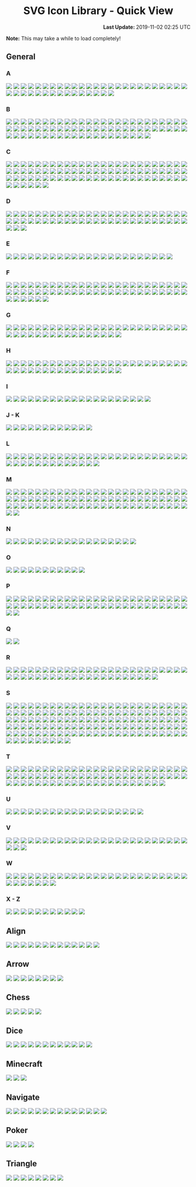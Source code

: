 # <div align="center">SVG Icon Library - Quick View</div>

<div align="right">
	<strong>Last Update: </strong>2019-11-02 02:25 UTC<br />
</div>

<strong>Note:</strong> This may take a while to load completely!

## General

### A

<img src="../Abacus.svg" /> <img src="../Accessibility.svg" /> <img src="../Account.svg" /> <img src="../Acorn.svg" /> <img src="../Add.svg" /> <img src="../AdobeAcrobat.svg" /> <img src="../AdobeInc.svg" /> <img src="../Airbnb.svg" /> <img src="../Airplane.svg" /> <img src="../AirPlay.svg" /> <img src="../AirportShuttleBus.svg" /> <img src="../Alarm.svg" /> <img src="../Alarm_Add.svg" /> <img src="../Alarm_Off.svg" /> <img src="../Alarm_On.svg" /> <img src="../Alien.svg" /> <img src="../Alien_Alt.svg" /> <img src="../AlienMonster.svg" /> <img src="../Amazon.svg" /> <img src="../Ambulance.svg" /> <img src="../AMD.svg" /> <img src="../Analytics.svg" /> <img src="../Anchor.svg" /> <img src="../Anger.svg" /> <img src="../AngularJS.svg" /> <img src="../Announcement.svg" /> <img src="../Apartment.svg" /> <img src="../Apple.svg" /> <img src="../AppleInc.svg" /> <img src="../Applications.svg" /> <img src="../Applications_Alt.svg" /> <img src="../Archive.svg" /> <img src="../Archway.svg" /> <img src="../Arduino.svg" /> <img src="../Assignment.svg" /> <img src="../Astronaut.svg" /> <img src="../AthleticShoe.svg" /> <img src="../Atom.svg" /> <img src="../Award.svg" /> <img src="../Axe.svg" />

### B

<img src="../Baby.svg" /> <img src="../Baby_Face.svg" /> <img src="../BabyCarriage.svg" /> <img src="../Backpack.svg" /> <img src="../Backspace.svg" /> <img src="../Bacon.svg" /> <img src="../Badge.svg" /> <img src="../BalanceScale.svg" /> <img src="../BalletShoes.svg" /> <img src="../Ballot.svg" /> <img src="../Banana.svg" /> <img src="../Bandcamp.svg" /> <img src="../Bank.svg" /> <img src="../BarberPole.svg" /> <img src="../BarChart.svg" /> <img src="../BarChart_Horizontal.svg" /> <img src="../Baseball.svg" /> <img src="../Basketball.svg" /> <img src="../Bat.svg" /> <img src="../Bat_Alt.svg" /> <img src="../BathTub.svg" /> <img src="../BeachUmbrella.svg" /> <img src="../Bed.svg" /> <img src="../Bed_Empty.svg" /> <img src="../Bee.svg" /> <img src="../Beer.svg" /> <img src="../Bicycle.svg" /> <img src="../Bike.svg" /> <img src="../Bing.svg" /> <img src="../Binoculars.svg" /> <img src="../Biohazard.svg" /> <img src="../Bitbucket.svg" /> <img src="../Blender.svg" /> <img src="../BlenderSoftware.svg" /> <img src="../Blind.svg" /> <img src="../Block.svg" /> <img src="../Block_Alt.svg" /> <img src="../Blogger.svg" /> <img src="../Blogger_Alt.svg" /> <img src="../Blowfish.svg" /> <img src="../Bluetooth.svg" /> <img src="../Bluetooth_Alt.svg" /> <img src="../Bold.svg" /> <img src="../Bomb.svg" /> <img src="../Bone.svg" /> <img src="../Book.svg" /> <img src="../Bookmark.svg" /> <img src="../Bookmark_Outline.svg" /> <img src="../Bookmarks.svg" /> <img src="../Boot.svg" /> <img src="../Bootstrap.svg" /> <img src="../BorderColour.svg" /> <img src="../BowlingBall.svg" /> <img src="../BoxingGlove.svg" /> <img src="../Brain.svg" /> <img src="../Bread.svg" /> <img src="../BroadcastTower.svg" /> <img src="../BrokenPage.svg" /> <img src="../Broom.svg" /> <img src="../Brusher.svg" /> <img src="../Buffer.svg" /> <img src="../Bug.svg" /> <img src="../Bullhorn.svg" /> <img src="../Burrito.svg" /> <img src="../Bus.svg" /> <img src="../Bus_Alt.svg" /> <img src="../BusinessBag.svg" /> <img src="../BusinessBag_Alt.svg" /> <img src="../BusinessBag_Outline.svg" /> <img src="../BusStop.svg" />

### C

<img src="../CableCar.svg" /> <img src="../Cache.svg" /> <img src="../Cake.svg" /> <img src="../Calculator.svg" /> <img src="../Calendar.svg" /> <img src="../Calendar_Today.svg" /> <img src="../Camera.svg" /> <img src="../Camera_Enhance.svg" /> <img src="../Campground.svg" /> <img src="../Candle.svg" /> <img src="../Candy.svg" /> <img src="../CandyCane.svg" /> <img src="../CandyCorn.svg" /> <img src="../Cannabis.svg" /> <img src="../Capsules.svg" /> <img src="../Car.svg" /> <img src="../Car_Alt.svg" /> <img src="../Carrot.svg" /> <img src="../CarWash.svg" /> <img src="../CashRegister.svg" /> <img src="../Cast.svg" /> <img src="../Cat.svg" /> <img src="../Category.svg" /> <img src="../Cauldron.svg" /> <img src="../CCTV.svg" /> <img src="../Chair.svg" /> <img src="../Chalkboard.svg" /> <img src="../Chat.svg" /> <img src="../Cheese.svg" /> <img src="../CheeseBurger.svg" /> <img src="../Chef_Hat.svg" /> <img src="../Chesses.svg" /> <img src="../Child.svg" /> <img src="../ChocolateBar.svg" /> <img src="../Chopsticks.svg" /> <img src="../Church.svg" /> <img src="../City.svg" /> <img src="../Clapperboard.svg" /> <img src="../Clipboard.svg" /> <img src="../Clipboard_List.svg" /> <img src="../Clipboard_Outline.svg" /> <img src="../Clock.svg" /> <img src="../Clock_Night.svg" /> <img src="../Clothes.svg" /> <img src="../Cloud.svg" /> <img src="../Cloud_Done.svg" /> <img src="../Cloud_Download.svg" /> <img src="../Cloud_Off.svg" /> <img src="../Cloud_Outline.svg" /> <img src="../Cloud_Upload.svg" /> <img src="../Cloudflare.svg" /> <img src="../CocktailGlass.svg" /> <img src="../Code.svg" /> <img src="../CodePen.svg" /> <img src="../CoffeeScript.svg" /> <img src="../Coin.svg" /> <img src="../Comment.svg" /> <img src="../Comment_Add.svg" /> <img src="../Compare.svg" /> <img src="../Compass.svg" /> <img src="../Construction.svg" /> <img src="../Contactless.svg" /> <img src="../Contacts.svg" /> <img src="../ConvenienceStore.svg" /> <img src="../Cookie.svg" /> <img src="../Copyright.svg" /> <img src="../Corn.svg" /> <img src="../Couch.svg" /> <img src="../Cow.svg" /> <img src="../CowgirlBoot.svg" /> <img src="../CreativeCommons.svg" /> <img src="../CreditCard.svg" /> <img src="../Cricket.svg" /> <img src="../Cross.svg" /> <img src="../Crow.svg" /> <img src="../Crown.svg" /> <img src="../CSS3.svg" /> <img src="../Cup.svg" /> <img src="../Cup_Hot.svg" /> <img src="../CurseForge.svg" /> <img src="../Cyclone.svg" />

### D

<img src="../Dashboard.svg" /> <img src="../DassaultSystemes.svg" /> <img src="../Database.svg" /> <img src="../DataUsage.svg" /> <img src="../Deaf.svg" /> <img src="../Delete.svg" /> <img src="../DeleteAll.svg" /> <img src="../Dell.svg" /> <img src="../Dell_Alt.svg" /> <img src="../Dell_Alt2.svg" /> <img src="../DepartureBoard.svg" /> <img src="../Description.svg" /> <img src="../Description_File.svg" /> <img src="../Description_Short.svg" /> <img src="../DesktopComputer.svg" /> <img src="../DesktopComputer_Mac.svg" /> <img src="../DesktopComputer_Windows.svg" /> <img src="../DeveloperBoard.svg" /> <img src="../DeviantArt.svg" /> <img src="../Devices.svg" /> <img src="../Dharmachakra.svg" /> <img src="../Dialpad.svg" /> <img src="../Dices.svg" /> <img src="../Digging.svg" /> <img src="../Direction.svg" /> <img src="../Discord.svg" /> <img src="../Discord_Alt.svg" /> <img src="../DNA.svg" /> <img src="../Docker.svg" /> <img src="../Doctor.svg" /> <img src="../Dog.svg" /> <img src="../DollarSign.svg" /> <img src="../Dolly.svg" /> <img src="../Dolphin.svg" /> <img src="../Donut.svg" /> <img src="../DonutChart_Large.svg" /> <img src="../DonutChart_Small.svg" /> <img src="../Door.svg" /> <img src="../DoubleTick.svg" /> <img src="../Doughnut.svg" /> <img src="../Dove.svg" /> <img src="../Download.svg" /> <img src="../DragIndicator.svg" /> <img src="../Dragon.svg" /> <img src="../Drink.svg" /> <img src="../Dropbox.svg" /> <img src="../Dropper.svg" /> <img src="../Drum.svg" /> <img src="../Drumstick.svg" /> <img src="../Duck.svg" /> <img src="../DuckDuckGo.svg" /> <img src="../Dumbbell.svg" /> <img src="../Dungeon.svg" />

### E

<img src="../Ear.svg" /> <img src="../Earth.svg" /> <img src="../Earth_Alt.svg" /> <img src="../eBay.svg" /> <img src="../EclipseIDE.svg" /> <img src="../Egg.svg" /> <img src="../Eject.svg" /> <img src="../ElectricGuitar.svg" /> <img src="../ElectronJS.svg" /> <img src="../Elephant.svg" /> <img src="../Encryption.svg" /> <img src="../Encryption_Disable.svg" /> <img src="../Encryption_Enhance.svg" /> <img src="../Envelope.svg" /> <img src="../EpicGames.svg" /> <img src="../Eraser.svg" /> <img src="../Error.svg" /> <img src="../Error_Outline.svg" /> <img src="../EVStation.svg" /> <img src="../ExclamationMark.svg" /> <img src="../Explore.svg" /> <img src="../Eye.svg" /> <img src="../Eyes.svg" />

### F

<img src="../Face.svg" /> <img src="../Facebook.svg" /> <img src="../Facebook_Alt.svg" /> <img src="../FacebookMessenger.svg" /> <img src="../Fan.svg" /> <img src="../FastFood.svg" /> <img src="../FastForward.svg" /> <img src="../FastRewind.svg" /> <img src="../FaxMachine.svg" /> <img src="../Feather.svg" /> <img src="../Feedback.svg" /> <img src="../Female.svg" /> <img src="../FighterJet.svg" /> <img src="../File.svg" /> <img src="../FillColour.svg" /> <img src="../Filter.svg" /> <img src="../FindInPage.svg" /> <img src="../Fingerprint.svg" /> <img src="../Fire.svg" /> <img src="../FireExtinguisher.svg" /> <img src="../Fireplace.svg" /> <img src="../Fireworks.svg" /> <img src="../FirstAid.svg" /> <img src="../Fish.svg" /> <img src="../FishingPole.svg" /> <img src="../FishingRod.svg" /> <img src="../Flag.svg" /> <img src="../Flag_Alt.svg" /> <img src="../Flag_Chequered.svg" /> <img src="../Flag_Outline.svg" /> <img src="../Flag_Pirate.svg" /> <img src="../Flag_Triangular.svg" /> <img src="../Flare.svg" /> <img src="../Flashlight.svg" /> <img src="../Flashlight_Alt.svg" /> <img src="../FlatShoe.svg" /> <img src="../FloppyDisk.svg" /> <img src="../Flower.svg" /> <img src="../Folder.svg" /> <img src="../Folder_New.svg" /> <img src="../Folder_Outline.svg" /> <img src="../Folder_Share.svg" /> <img src="../Folder_Special.svg" /> <img src="../Font.svg" /> <img src="../FontSize.svg" /> <img src="../Football.svg" /> <img src="../Fork.svg" /> <img src="../Forklift.svg" /> <img src="../FormatClear.svg" /> <img src="../Forum.svg" /> <img src="../Forward.svg" /> <img src="../FrenchFries.svg" /> <img src="../Fridge.svg" /> <img src="../Frog.svg" /> <img src="../Function.svg" /> <img src="../Funnel.svg" />

### G

<img src="../GameController.svg" /> <img src="../Gamepad.svg" /> <img src="../GasStation.svg" /> <img src="../Gavel.svg" /> <img src="../Gear.svg" /> <img src="../Gem.svg" /> <img src="../Gesture.svg" /> <img src="../Ghost.svg" /> <img src="../Ghost_Alt.svg" /> <img src="../Gift.svg" /> <img src="../GiftCard.svg" /> <img src="../Gifts.svg" /> <img src="../GingerbreadMan.svg" /> <img src="../Git.svg" /> <img src="../GitHub.svg" /> <img src="../GitLab.svg" /> <img src="../GlassCup.svg" /> <img src="../Glasses.svg" /> <img src="../Goblin.svg" /> <img src="../Golf.svg" /> <img src="../Golf_Outline.svg" /> <img src="../GolfCourse.svg" /> <img src="../Google.svg" /> <img src="../GoogleAllo.svg" /> <img src="../GoogleAndroidRobot.svg" /> <img src="../GoogleAndroidRobot_Old.svg" /> <img src="../GoogleChrome.svg" /> <img src="../GoogleDrive.svg" /> <img src="../GoogleDuo.svg" /> <img src="../GoogleHangouts.svg" /> <img src="../GoogleKeep.svg" /> <img src="../GooglePlay.svg" /> <img src="../GoogleTranslate.svg" /> <img src="../GoPrograming.svg" /> <img src="../Gopuram.svg" /> <img src="../GraduationHat.svg" /> <img src="../Grapes.svg" /> <img src="../Gravatar.svg" /> <img src="../Group.svg" /> <img src="../Group_Add.svg" /> <img src="../Guitar.svg" />

### H

<img src="../Hamburger.svg" /> <img src="../Hammer.svg" /> <img src="../Hand.svg" /> <img src="../Handball.svg" /> <img src="../Handshake.svg" /> <img src="../Hashtag.svg" /> <img src="../Headset.svg" /> <img src="../Headset_WithMic.svg" /> <img src="../Healing.svg" /> <img src="../Heart.svg" /> <img src="../Heart_Outline.svg" /> <img src="../HeeledBoot.svg" /> <img src="../HeeledSandal.svg" /> <img src="../Helicopter.svg" /> <img src="../Helmet.svg" /> <img src="../Help.svg" /> <img src="../Help_Outline.svg" /> <img src="../HighHeeledShoe.svg" /> <img src="../Highlighter.svg" /> <img src="../HighPriority.svg" /> <img src="../HighVoltage.svg" /> <img src="../Hiking.svg" /> <img src="../HikingBoot.svg" /> <img src="../Hippo.svg" /> <img src="../History.svg" /> <img src="../Hockey.svg" /> <img src="../Home.svg" /> <img src="../Honeybee.svg" /> <img src="../Horse.svg" /> <img src="../Hospital.svg" /> <img src="../Hospital_Alt.svg" /> <img src="../Hospital_Alt2.svg" /> <img src="../Hotdog.svg" /> <img src="../Hotel.svg" /> <img src="../HotTub.svg" /> <img src="../Hourglass.svg" /> <img src="../Hourglass_Outline.svg" /> <img src="../House.svg" /> <img src="../HTML5.svg" /> <img src="../HTTP.svg" /> <img src="../HTTPS.svg" />

### I

<img src="../Icecream.svg" /> <img src="../IDBadge.svg" /> <img src="../IDCard.svg" /> <img src="../Igloo.svg" /> <img src="../Image.svg" /> <img src="../Image_Outline.svg" /> <img src="../Inbox.svg" /> <img src="../Incandescent.svg" /> <img src="../Indent_Decrease.svg" /> <img src="../Indent_Increase.svg" /> <img src="../Industry.svg" /> <img src="../Information.svg" /> <img src="../Information_Outline.svg" /> <img src="../Inkscape.svg" /> <img src="../Instagram.svg" /> <img src="../Instagram_Alt.svg" /> <img src="../Intel.svg" /> <img src="../iPad.svg" /> <img src="../Iridescent.svg" /> <img src="../Italic.svg" />

### J - K

<img src="../JackOLantern.svg" /> <img src="../Java.svg" /> <img src="../JavaScript.svg" /> <img src="../Jekyll.svg" /> <img src="../jQuery.svg" /> <img src="../Jug.svg" /> <img src="../Key.svg" /> <img src="../Keyboard.svg" /> <img src="../Keyboard_Outline.svg" /> <img src="../KitchenKnife.svg" /> <img src="../KiwiBird.svg" /> <img src="../KneeHighBoot.svg" />

### L

<img src="../Label.svg" /> <img src="../LaboratoryFlask.svg" /> <img src="../LadyBeetle.svg" /> <img src="../Landmark.svg" /> <img src="../Language.svg" /> <img src="../Laptop.svg" /> <img src="../Laptop_Chromebook.svg" /> <img src="../Laptop_Mac.svg" /> <img src="../Laptop_Windows.svg" /> <img src="../LargeBrusher.svg" /> <img src="../Launch.svg" /> <img src="../Layers.svg" /> <img src="../Leaf.svg" /> <img src="../Lemon.svg" /> <img src="../LGTM.svg" /> <img src="../LGTM_Alt.svg" /> <img src="../Library.svg" /> <img src="../LifeRing.svg" /> <img src="../LightBulb.svg" /> <img src="../LightBulb_Alt.svg" /> <img src="../LightningBolt.svg" /> <img src="../LINE.svg" /> <img src="../LineSpacing.svg" /> <img src="../LineStyle.svg" /> <img src="../LineWeight.svg" /> <img src="../LinkedIn.svg" /> <img src="../LinkHref.svg" /> <img src="../Linux.svg" /> <img src="../ListBullet.svg" /> <img src="../ListNumber.svg" /> <img src="../ListSheet.svg" /> <img src="../Location.svg" /> <img src="../Lock.svg" /> <img src="../Lock_Unlock.svg" /> <img src="../Lollipop.svg" /> <img src="../LowPriority.svg" /> <img src="../Lua.svg" /> <img src="../Luggage.svg" />

### M

<img src="../Magic.svg" /> <img src="../Magnet.svg" /> <img src="../Magnifier.svg" /> <img src="../Magnifier_Alt.svg" /> <img src="../Mail.svg" /> <img src="../Male.svg" /> <img src="../Mandolin.svg" /> <img src="../ManShoe.svg" /> <img src="../Map.svg" /> <img src="../Map_Alt.svg" /> <img src="../Map_Alt_Outline.svg" /> <img src="../MapleLeaf.svg" /> <img src="../Markdown.svg" /> <img src="../MasterCard.svg" /> <img src="../Meat.svg" /> <img src="../Medal.svg" /> <img src="../MediaFire.svg" /> <img src="../Medkit.svg" /> <img src="../MEGA.svg" /> <img src="../Melon.svg" /> <img src="../MembershipCard.svg" /> <img src="../Memory.svg" /> <img src="../Menu.svg" /> <img src="../MenuBook.svg" /> <img src="../Merge.svg" /> <img src="../Meteor.svg" /> <img src="../Microchip.svg" /> <img src="../Microphone.svg" /> <img src="../Microphone_Off.svg" /> <img src="../Microphone_Outline.svg" /> <img src="../Microscope.svg" /> <img src="../Microsoft.svg" /> <img src="../MicrosoftAccess.svg" /> <img src="../MicrosoftEdge.svg" /> <img src="../MicrosoftExcel.svg" /> <img src="../MicrosoftInternetExplorer.svg" /> <img src="../MicrosoftOneDrive.svg" /> <img src="../MicrosoftOneNote.svg" /> <img src="../MicrosoftOutlook.svg" /> <img src="../MicrosoftPowerPoint.svg" /> <img src="../MicrosoftWindows.svg" /> <img src="../MicrosoftWord.svg" /> <img src="../Minus.svg" /> <img src="../Mitten.svg" /> <img src="../Mixer.svg" /> <img src="../MMS.svg" /> <img src="../Mojang.svg" /> <img src="../Money.svg" /> <img src="../Money_Outline.svg" /> <img src="../MongoDB.svg" /> <img src="../Monkey.svg" /> <img src="../Monument.svg" /> <img src="../Mood_Bad.svg" /> <img src="../Mood_Best.svg" /> <img src="../Mood_Good.svg" /> <img src="../Mood_Worst.svg" /> <img src="../Moon.svg" /> <img src="../Moon_Alt.svg" /> <img src="../Moon_Full.svg" /> <img src="../Moon_Less.svg" /> <img src="../More_Horizontal.svg" /> <img src="../More_Vertical.svg" /> <img src="../Mosque.svg" /> <img src="../Motorcycle.svg" /> <img src="../MotorHelmet.svg" /> <img src="../Mountain.svg" /> <img src="../MountainBike.svg" /> <img src="../Mouse.svg" /> <img src="../Movie.svg" /> <img src="../Moyai.svg" /> <img src="../MozillaFirefox.svg" /> <img src="../Museum.svg" /> <img src="../Mushroom.svg" /> <img src="../MusicAlbum.svg" /> <img src="../MusicalNote.svg" /> <img src="../MusicalNote_Alt.svg" /> <img src="../MySQL.svg" />

### N

<img src="../Narwhal.svg" /> <img src="../Netflix.svg" /> <img src="../NewRelease.svg" /> <img src="../Newspaper.svg" /> <img src="../NFC.svg" /> <img src="../Nintendo.svg" /> <img src="../NintendoSwitch.svg" /> <img src="../NodeJS.svg" /> <img src="../Notification.svg" /> <img src="../Notification_Active.svg" /> <img src="../Notification_Add.svg" /> <img src="../Notification_Off.svg" /> <img src="../Notification_Outline.svg" /> <img src="../Notification_Snooze.svg" /> <img src="../NPM.svg" /> <img src="../NPM_Alt.svg" /> <img src="../Nurse.svg" /> <img src="../Nvidia.svg" />

### O

<img src="../Oculus.svg" /> <img src="../Office.svg" /> <img src="../OfflineBolt.svg" /> <img src="../Ogre.svg" /> <img src="../OpenVPN.svg" /> <img src="../Opera.svg" /> <img src="../OpticalDisk.svg" /> <img src="../Oracle.svg" /> <img src="../Origin.svg" /> <img src="../OutdoorGrill.svg" /> <img src="../Owl.svg" />

### P

<img src="../Package.svg" /> <img src="../PaintRoller.svg" /> <img src="../Palette.svg" /> <img src="../Panorama.svg" /> <img src="../Paperclip.svg" /> <img src="../Paperclip_Alt.svg" /> <img src="../Paperclip_Alt2.svg" /> <img src="../ParachuteBox.svg" /> <img src="../Paragraph.svg" /> <img src="../Parking.svg" /> <img src="../Passport.svg" /> <img src="../Patreon.svg" /> <img src="../Pause.svg" /> <img src="../Paw.svg" /> <img src="../PayPal.svg" /> <img src="../Pen.svg" /> <img src="../PepperHot.svg" /> <img src="../Periscope.svg" /> <img src="../Person.svg" /> <img src="../Person_Add.svg" /> <img src="../Pharmacy.svg" /> <img src="../PhoneCall.svg" /> <img src="../PhoneCall_End.svg" /> <img src="../Photo.svg" /> <img src="../Photo_Add.svg" /> <img src="../PhotoAlbum.svg" /> <img src="../PHP.svg" /> <img src="../Pickaxe.svg" /> <img src="../Pie.svg" /> <img src="../PieChart.svg" /> <img src="../Pig.svg" /> <img src="../Pinterest.svg" /> <img src="../Pizza.svg" /> <img src="../Play.svg" /> <img src="../PlayStation.svg" /> <img src="../Plug.svg" /> <img src="../Plus.svg" /> <img src="../Poll.svg" /> <img src="../Polymer.svg" /> <img src="../Poo.svg" /> <img src="../Popcorn.svg" /> <img src="../PotionFlask.svg" /> <img src="../PowerOff.svg" /> <img src="../PowerOn.svg" /> <img src="../PowerShell.svg" /> <img src="../Pray.svg" /> <img src="../PregnantWoman.svg" /> <img src="../Printer.svg" /> <img src="../Printer_Disable.svg" /> <img src="../Pumpkin.svg" /> <img src="../Puzzle.svg" /> <img src="../Python.svg" />

### Q

<img src="../QuestionMark.svg" /> <img src="../Quote.svg" />

### R

<img src="../Rabbit.svg" /> <img src="../Radiation.svg" /> <img src="../Radiation_Alt.svg" /> <img src="../Radio.svg" /> <img src="../Railway.svg" /> <img src="../Rain.svg" /> <img src="../RaspberryPi.svg" /> <img src="../RaspberryPi_Outline.svg" /> <img src="../Receipt.svg" /> <img src="../Record.svg" /> <img src="../RecreationalVehicle.svg" /> <img src="../Reddit.svg" /> <img src="../Reddit_Alt.svg" /> <img src="../Redo.svg" /> <img src="../Refresh.svg" /> <img src="../Remove.svg" /> <img src="../Renew.svg" /> <img src="../Repeat.svg" /> <img src="../Replay.svg" /> <img src="../Reply.svg" /> <img src="../ReplyAll.svg" /> <img src="../Report.svg" /> <img src="../Report_Off.svg" /> <img src="../ResetColour.svg" /> <img src="../Restaurant.svg" /> <img src="../Restaurant_Alt.svg" /> <img src="../Restore.svg" /> <img src="../Ribbon.svg" /> <img src="../Road.svg" /> <img src="../Roblox.svg" /> <img src="../RobloxStudio.svg" /> <img src="../Robot.svg" /> <img src="../Robot_Alt.svg" /> <img src="../Rocket.svg" /> <img src="../Rotate-Clockwise.svg" /> <img src="../Rotate-CounterClockwise.svg" /> <img src="../Route.svg" /> <img src="../Router.svg" /> <img src="../Rowing.svg" /> <img src="../RSS.svg" /> <img src="../RubbishBin.svg" /> <img src="../RubyPrograming.svg" /> <img src="../Rugby.svg" /> <img src="../Ruler.svg" /> <img src="../Run.svg" /> <img src="../RunningShoe.svg" />

### S

<img src="../Safari.svg" /> <img src="../Safari_Alt.svg" /> <img src="../Salad.svg" /> <img src="../Sandwich.svg" /> <img src="../Sass.svg" /> <img src="../Sass_Alt.svg" /> <img src="../Satellite.svg" /> <img src="../SatelliteDish.svg" /> <img src="../Sausage.svg" /> <img src="../Scanner.svg" /> <img src="../School.svg" /> <img src="../Scissors.svg" /> <img src="../Screwdriver.svg" /> <img src="../SDCard.svg" /> <img src="../Seat.svg" /> <img src="../Security.svg" /> <img src="../Seedling.svg" /> <img src="../SelectAll.svg" /> <img src="../Send.svg" /> <img src="../Server.svg" /> <img src="../Share.svg" /> <img src="../Shark.svg" /> <img src="../ShavedIce.svg" /> <img src="../Shazam.svg" /> <img src="../Shears.svg" /> <img src="../Sheep.svg" /> <img src="../Shell.svg" /> <img src="../ShellInc.svg" /> <img src="../Shield.svg" /> <img src="../Ship.svg" /> <img src="../ShoppingBag.svg" /> <img src="../ShoppingBasket.svg" /> <img src="../ShoppingCart.svg" /> <img src="../ShoppingCart_Add.svg" /> <img src="../ShoppingCart_Remove.svg" /> <img src="../Shovel.svg" /> <img src="../Shower.svg" /> <img src="../Shredder.svg" /> <img src="../Shuffle.svg" /> <img src="../SignUp.svg" /> <img src="../SIMCard.svg" /> <img src="../SIMCard_Off.svg" /> <img src="../SinaWeibo.svg" /> <img src="../Sitemap.svg" /> <img src="../Skating.svg" /> <img src="../Skiing.svg" /> <img src="../SkiingNordic.svg" /> <img src="../Skillet.svg" /> <img src="../Skull.svg" /> <img src="../Skull_Alt.svg" /> <img src="../Skype.svg" /> <img src="../Slack.svg" /> <img src="../Sleigh.svg" /> <img src="../Smartphone.svg" /> <img src="../SMS.svg" /> <img src="../SMS_Fail.svg" /> <img src="../Snail.svg" /> <img src="../Snake.svg" /> <img src="../Snapchat.svg" /> <img src="../Snowboarding.svg" /> <img src="../Snowflake.svg" /> <img src="../Snowman.svg" /> <img src="../Snowplow.svg" /> <img src="../SnowyGlobe.svg" /> <img src="../Soccer.svg" /> <img src="../Socks.svg" /> <img src="../Sofa.svg" /> <img src="../SoftIcecream.svg" /> <img src="../Sort.svg" /> <img src="../Sort_ByAlpha.svg" /> <img src="../SoundCloud.svg" /> <img src="../Soup.svg" /> <img src="../Spa.svg" /> <img src="../Spacebar.svg" /> <img src="../SpaceShuttle.svg" /> <img src="../Speaker.svg" /> <img src="../Speaker_Group.svg" /> <img src="../Speedometer.svg" /> <img src="../Speedometer_Alt.svg" /> <img src="../SpellCheck.svg" /> <img src="../Spider.svg" /> <img src="../Spider_Alt.svg" /> <img src="../SpiderWeb.svg" /> <img src="../Split.svg" /> <img src="../Spoon.svg" /> <img src="../Spotify.svg" /> <img src="../SprayCan.svg" /> <img src="../SquareFoot.svg" /> <img src="../Squirrel.svg" /> <img src="../StackExchange.svg" /> <img src="../StackOverflow.svg" /> <img src="../Stamp.svg" /> <img src="../Star.svg" /> <img src="../Star_Half.svg" /> <img src="../Star_Outline.svg" /> <img src="../Status.svg" /> <img src="../Steak.svg" /> <img src="../SteamGameService.svg" /> <img src="../SteamGameService_Alt.svg" /> <img src="../SteeringWheel.svg" /> <img src="../Stethoscope.svg" /> <img src="../StickyNote.svg" /> <img src="../Stop.svg" /> <img src="../StopSign.svg" /> <img src="../Storage.svg" /> <img src="../Store.svg" /> <img src="../Straighten.svg" /> <img src="../Strikethrough.svg" /> <img src="../Strikethrough_Alt.svg" /> <img src="../Stroopwafel.svg" /> <img src="../Style.svg" /> <img src="../Subject.svg" /> <img src="../Subtitle.svg" /> <img src="../Subway.svg" /> <img src="../Suitcase.svg" /> <img src="../Sun.svg" /> <img src="../Sun_Alt.svg" /> <img src="../Sun_Half.svg" /> <img src="../Sun_Outline.svg" /> <img src="../Sunglasses.svg" /> <img src="../Sunny.svg" /> <img src="../Sushi.svg" /> <img src="../Swap_Horizontal.svg" /> <img src="../Swap_Vertical.svg" /> <img src="../Swift.svg" /> <img src="../SwimmingPool.svg" /> <img src="../SwimmingPool_Alt.svg" /> <img src="../Sword.svg" /> <img src="../Swords.svg" /> <img src="../Synagogue.svg" /> <img src="../Sync.svg" /> <img src="../Sync_Disable.svg" /> <img src="../Sync_Problem.svg" /> <img src="../Syringe.svg" />

### T

<img src="../TableChart.svg" /> <img src="../Tablet.svg" /> <img src="../Tablet_Android.svg" /> <img src="../Tablet_Mac.svg" /> <img src="../TableTennis.svg" /> <img src="../Tachometer.svg" /> <img src="../Tachometer_Alt.svg" /> <img src="../Taco.svg" /> <img src="../Tag.svg" /> <img src="../Tangerine.svg" /> <img src="../Tape.svg" /> <img src="../Target.svg" /> <img src="../Taxi.svg" /> <img src="../TeaCup.svg" /> <img src="../TeamViewer.svg" /> <img src="../TeddyBear.svg" /> <img src="../Telegram.svg" /> <img src="../Telegram_Alt.svg" /> <img src="../Television.svg" /> <img src="../TelevisionBroadcastsLimited_HongKong.svg" /> <img src="../Tennis.svg" /> <img src="../Terminal.svg" /> <img src="../Terrain.svg" /> <img src="../Tesla.svg" /> <img src="../TestTube.svg" /> <img src="../TextColour.svg" /> <img src="../TextDirection_LR.svg" /> <img src="../TextDirection_RL.svg" /> <img src="../Thermometer.svg" /> <img src="../Thumb_Down.svg" /> <img src="../Thumb_Score.svg" /> <img src="../Thumb_Up.svg" /> <img src="../Thumbtack.svg" /> <img src="../ThunderRain.svg" /> <img src="../Tick.svg" /> <img src="../TikTok.svg" /> <img src="../Timelapse.svg" /> <img src="../Timeline.svg" /> <img src="../Timer.svg" /> <img src="../Timer_Off.svg" /> <img src="../Title.svg" /> <img src="../Toilet.svg" /> <img src="../Toilet_Alt.svg" /> <img src="../ToiletPaper.svg" /> <img src="../Toolbox.svg" /> <img src="../Tools.svg" /> <img src="../Tooth.svg" /> <img src="../Tooth_Alt.svg" /> <img src="../Tor.svg" /> <img src="../ToriiGate.svg" /> <img src="../Tractor.svg" /> <img src="../TrafficCone.svg" /> <img src="../TrafficLight.svg" /> <img src="../Train.svg" /> <img src="../Tram.svg" /> <img src="../Transports.svg" /> <img src="../TravisCI.svg" /> <img src="../Tree.svg" /> <img src="../Trello.svg" /> <img src="../Trending_Down.svg" /> <img src="../Trending_Flat.svg" /> <img src="../Trending_Up.svg" /> <img src="../Trophy.svg" /> <img src="../TropicalFish.svg" /> <img src="../Truck.svg" /> <img src="../Tshirt.svg" /> <img src="../Tumblr.svg" /> <img src="../Turkey.svg" /> <img src="../Turtle.svg" /> <img src="../Twitch.svg" /> <img src="../Twitter.svg" /> <img src="../TypeScript.svg" />

### U

<img src="../Uber.svg" /> <img src="../Ubisoft.svg" /> <img src="../Ubuntu.svg" /> <img src="../Ubuntu_Alt.svg" /> <img src="../Umbrella.svg" /> <img src="../Unarchive.svg" /> <img src="../Underline.svg" /> <img src="../Undo.svg" /> <img src="../Unicorn.svg" /> <img src="../UnidentifiedFlyingObject.svg" /> <img src="../Unity.svg" /> <img src="../University.svg" /> <img src="../UnrealEngine.svg" /> <img src="../UnrealEngine_Alt.svg" /> <img src="../UnrealEngine_Alt2.svg" /> <img src="../Update.svg" /> <img src="../Upload.svg" /> <img src="../USB.svg" /> <img src="../USBDriver.svg" />

### V

<img src="../VehicleFansCommunity.svg" /> <img src="../Verified.svg" /> <img src="../Viber.svg" /> <img src="../Viber_Alt.svg" /> <img src="../Vibration.svg" /> <img src="../VideoCamera.svg" /> <img src="../VideoCamera_Off.svg" /> <img src="../Vignette.svg" /> <img src="../Vihara.svg" /> <img src="../Vimeo.svg" /> <img src="../Vine.svg" /> <img src="../Visa.svg" /> <img src="../Visibility.svg" /> <img src="../Visibility_Off.svg" /> <img src="../VisualStudioCode.svg" /> <img src="../VK.svg" /> <img src="../VK_Alt.svg" /> <img src="../VLCMediaPlayer.svg" /> <img src="../Voicemail.svg" /> <img src="../Volleyball.svg" /> <img src="../Volume_Maximum.svg" /> <img src="../Volume_Minimum.svg" /> <img src="../Volume_Mute.svg" /> <img src="../Volume_Off.svg" /> <img src="../Vote.svg" /> <img src="../Vote_Alt.svg" /> <img src="../VRCardboard.svg" /> <img src="../VueJS.svg" />

### W

<img src="../Walk.svg" /> <img src="../Wallet.svg" /> <img src="../Warehouse.svg" /> <img src="../Warning.svg" /> <img src="../WashingMachine.svg" /> <img src="../Watch.svg" /> <img src="../Watermelon.svg" /> <img src="../Webpack.svg" /> <img src="../Whale.svg" /> <img src="../WhatsApp.svg" /> <img src="../WhatsApp_Alt.svg" /> <img src="../WhatsHot.svg" /> <img src="../Wheat.svg" /> <img src="../Wheel.svg" /> <img src="../Wheel_Alt.svg" /> <img src="../Wheelchair.svg" /> <img src="../Whistle.svg" /> <img src="../Widget.svg" /> <img src="../WiFi.svg" /> <img src="../WiFi_Off.svg" /> <img src="../Wii.svg" /> <img src="../Wikipedia.svg" /> <img src="../Wind.svg" /> <img src="../WineBottle.svg" /> <img src="../WineGlass.svg" /> <img src="../WizardHat.svg" /> <img src="../WomanBoot.svg" /> <img src="../WomanSandal.svg" /> <img src="../WordPress.svg" /> <img src="../WordPress_Alt.svg" /> <img src="../WrapText.svg" /> <img src="../Wrench.svg" />

### X - Z

<img src="../Xbox.svg" /> <img src="../Yarn.svg" /> <img src="../Yarn_Alt.svg" /> <img src="../Yelp.svg" /> <img src="../YinYang.svg" /> <img src="../YouTube.svg" /> <img src="../YouTubeGaming.svg" /> <img src="../Zombie.svg" /> <img src="../ZoomIn.svg" /> <img src="../ZoomOut.svg" /> <img src="../Zzz.svg" />

## Align

<img src="../Align/Bottom.svg" /> <img src="../Align/Bottom_Object.svg" /> <img src="../Align/Center.svg" /> <img src="../Align/Center_Object.svg" /> <img src="../Align/Justify.svg" /> <img src="../Align/Left.svg" /> <img src="../Align/Left_Object.svg" /> <img src="../Align/Middle.svg" /> <img src="../Align/Middle_Object.svg" /> <img src="../Align/Right.svg" /> <img src="../Align/Right_Object.svg" /> <img src="../Align/Top.svg" /> <img src="../Align/Top_Object.svg" />

## Arrow

<img src="../Arrow/Down.svg" /> <img src="../Arrow/Down_Tail.svg" /> <img src="../Arrow/Left.svg" /> <img src="../Arrow/Left_Tail.svg" /> <img src="../Arrow/Right.svg" /> <img src="../Arrow/Right_Tail.svg" /> <img src="../Arrow/Up.svg" /> <img src="../Arrow/Up_Tail.svg" />

## Chess

<img src="../Chess/Bishop.svg" /> <img src="../Chess/Knight.svg" /> <img src="../Chess/Pawn.svg" /> <img src="../Chess/Queen.svg" /> <img src="../Chess/Rook.svg" />

## Dice

<img src="../Dice/Five.svg" /> <img src="../Dice/Five_Outline.svg" /> <img src="../Dice/Four.svg" /> <img src="../Dice/Four_Outline.svg" /> <img src="../Dice/One.svg" /> <img src="../Dice/One_Outline.svg" /> <img src="../Dice/Six.svg" /> <img src="../Dice/Six_Outline.svg" /> <img src="../Dice/Three.svg" /> <img src="../Dice/Three_Outline.svg" /> <img src="../Dice/Two.svg" /> <img src="../Dice/Two_Outline.svg" />

## Minecraft

<img src="../Minecraft/Anvil.svg"/> <img src="../Minecraft/Creeper_Face.svg"/> <img src="../Minecraft/Creeper_Face_Outline.svg"/>

## Navigate

<img src="../Navigate/Close.svg" /> <img src="../Navigate/First.svg" /> <img src="../Navigate/First_Alt.svg" /> <img src="../Navigate/Fullscreen.svg" /> <img src="../Navigate/Fullscreen_Exit.svg" /> <img src="../Navigate/Last.svg" /> <img src="../Navigate/Last_Alt.svg" /> <img src="../Navigate/Maximize.svg" /> <img src="../Navigate/Minimize.svg" /> <img src="../Navigate/Next.svg" /> <img src="../Navigate/Next_Alt.svg" /> <img src="../Navigate/Normalize.svg" /> <img src="../Navigate/Previous.svg" /> <img src="../Navigate/Previous_Alt.svg" />

## Poker

<img src="../Poker/Club.svg" /> <img src="../Poker/Diamond.svg" /> <img src="../Poker/Heart.svg" /> <img src="../Poker/Spade.svg" />

## Triangle

<img src="../Triangle/Down_60.svg" /> <img src="../Triangle/Down_90.svg" /> <img src="../Triangle/Left_60.svg" /> <img src="../Triangle/Left_90.svg" /> <img src="../Triangle/Right_60.svg" /> <img src="../Triangle/Right_90.svg" /> <img src="../Triangle/Up_60.svg" /> <img src="../Triangle/Up_90.svg" />
